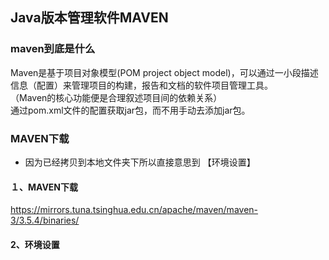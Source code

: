 ## Java版本管理软件MAVEN  

### maven到底是什么  
Maven是基于项目对象模型(POM project object model)，可以通过一小段描述信息（配置）来管理项目的构建，报告和文档的软件项目管理工具。  
（Maven的核心功能便是合理叙述项目间的依赖关系）  
通过pom.xml文件的配置获取jar包，而不用手动去添加jar包。  




### MAVEN下载
  - 因为已经拷贝到本地文件夹下所以直接意思到 【环境设置】 

#### １、MAVEN下载  
https://mirrors.tuna.tsinghua.edu.cn/apache/maven/maven-3/3.5.4/binaries/

#### 2、环境设置  

